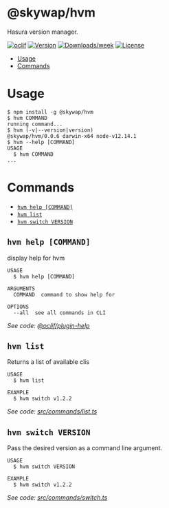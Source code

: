 @skywap/hvm
===========

Hasura version manager.

[![oclif](https://img.shields.io/badge/cli-oclif-brightgreen.svg)](https://oclif.io)
[![Version](https://img.shields.io/npm/v/@skywap/hvm.svg)](https://npmjs.org/package/@skywap/hvm)
[![Downloads/week](https://img.shields.io/npm/dw/@skywap/hvm.svg)](https://npmjs.org/package/@skywap/hvm)
[![License](https://img.shields.io/npm/l/@skywap/hvm.svg)](https://github.com/SkylarWapato/hvm/blob/master/package.json)

<!-- toc -->
* [Usage](#usage)
* [Commands](#commands)
<!-- tocstop -->
# Usage
<!-- usage -->
```sh-session
$ npm install -g @skywap/hvm
$ hvm COMMAND
running command...
$ hvm (-v|--version|version)
@skywap/hvm/0.0.6 darwin-x64 node-v12.14.1
$ hvm --help [COMMAND]
USAGE
  $ hvm COMMAND
...
```
<!-- usagestop -->
# Commands
<!-- commands -->
* [`hvm help [COMMAND]`](#hvm-help-command)
* [`hvm list`](#hvm-list)
* [`hvm switch VERSION`](#hvm-switch-version)

## `hvm help [COMMAND]`

display help for hvm

```
USAGE
  $ hvm help [COMMAND]

ARGUMENTS
  COMMAND  command to show help for

OPTIONS
  --all  see all commands in CLI
```

_See code: [@oclif/plugin-help](https://github.com/oclif/plugin-help/blob/v3.2.0/src/commands/help.ts)_

## `hvm list`

Returns a list of available clis

```
USAGE
  $ hvm list

EXAMPLE
  $ hvm switch v1.2.2
```

_See code: [src/commands/list.ts](https://github.com/SkylarWapato/hvm/blob/v0.0.6/src/commands/list.ts)_

## `hvm switch VERSION`

Pass the desired version as a command line argument.

```
USAGE
  $ hvm switch VERSION

EXAMPLE
  $ hvm switch v1.2.2
```

_See code: [src/commands/switch.ts](https://github.com/SkylarWapato/hvm/blob/v0.0.6/src/commands/switch.ts)_
<!-- commandsstop -->
